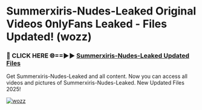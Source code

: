 # Summerxiris-Nudes-Leaked Original Videos 0nlyFans Leaked - Files Updated! (wozz)

<h3>🔴 CLICK HERE 🌐==►► <a href="https://tinyurl.com/5h6xmrr3" rel="nofollow">Summerxiris-Nudes-Leaked Updated Files</a></h3>

Get Summerxiris-Nudes-Leaked and all content. Now you can access all videos and pictures of Summerxiris-Nudes-Leaked. New Updated Files 2025!

[![wozz](https://i.imgur.com/KVD873Z.gif)](https://tinyurl.com/5h6xmrr3)
